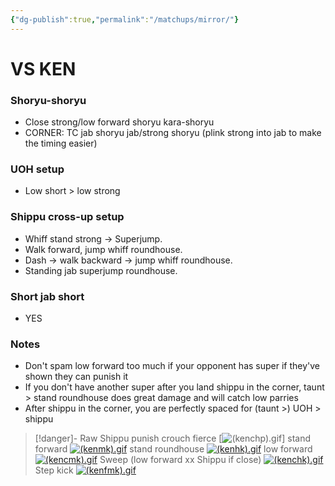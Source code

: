 ```yaml
---
{"dg-publish":true,"permalink":"/matchups/mirror/"}
---
```


# VS KEN
### Shoryu-shoryu
- Close strong/low forward shoryu kara-shoryu
- CORNER: TC jab shoryu jab/strong shoryu (plink strong into jab to make the timing easier)
### UOH setup
- Low short > low strong
### Shippu cross-up setup
- Whiff stand strong -> Superjump.
- Walk forward, jump whiff roundhouse.
- Dash -> walk backward -> jump whiff roundhouse.
- Standing jab superjump roundhouse.
### Short jab short
- YES
### Notes
- Don't spam low forward too much if your opponent has super if they've shown they can punish it
- If you don't have another super after you land shippu in the corner, taunt > stand roundhouse does great damage and will catch low parries
- After shippu in the corner, you are perfectly spaced for (taunt >) UOH > shippu

> [!danger]- Raw Shippu punish
> crouch fierce
[![(kenchp).gif](https://wiki.supercombo.gg/images/4/40/%28kenchp%29.gif)]
> stand forward
[![(kenmk).gif](https://wiki.supercombo.gg/images/d/d1/%28kenmk%29.gif)](https://wiki.supercombo.gg/w/File:(kenmk).gif)
> stand roundhouse
[![(kenhk).gif](https://wiki.supercombo.gg/images/1/15/%28kenhk%29.gif)](https://wiki.supercombo.gg/w/File:(kenhk).gif)
> low forward
[![(kencmk).gif](https://wiki.supercombo.gg/images/8/80/%28kencmk%29.gif)](https://wiki.supercombo.gg/w/File:(kencmk).gif)
> Sweep (low forward xx Shippu if close)
[![(kenchk).gif](https://wiki.supercombo.gg/images/5/53/%28kenchk%29.gif)](https://wiki.supercombo.gg/w/File:(kenchk).gif)
> Step kick
[![(kenfmk).gif](https://wiki.supercombo.gg/images/2/24/%28kenfmk%29.gif)](https://wiki.supercombo.gg/w/File:(kenfmk).gif)
